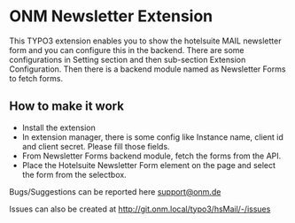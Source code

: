 # ONM Newsletter Extension
This TYPO3 extension enables you to show the hotelsuite MAIL newsletter form and you can configure this in the backend.
There are some configurations in Setting section and then sub-section Extension Configuration.
Then there is a backend module named as Newsletter Forms to fetch forms.

## How to make it work
- Install the extension
- In extension manager, there is some config like Instance name, client id and client secret. Please fill those fields.
- From Newsletter Forms backend module, fetch the forms from the API.
- Place the Hotelsuite Newsletter Form element on the page and select the form from the selectbox.

Bugs/Suggestions can be reported here support@onm.de

Issues can also be created at http://git.onm.local/typo3/hsMail/-/issues